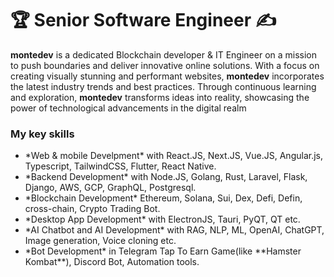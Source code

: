 <h1 align="left">
    🏆 Senior Software Engineer ✍
</h1>

  **montedev** is a dedicated Blockchain developer & IT Engineer on a mission to push boundaries and deliver innovative online solutions. With a focus on creating visually stunning and performant websites, **montedev** incorporates the latest industry trends and best practices. Through continuous learning and exploration, **montedev** transforms ideas into reality, showcasing the power of technological advancements in the digital realm

<h3> My key skills</h3>
      <ul>
        <li>*Web & mobile Develpment* with React.JS, Next.JS, Vue.JS, Angular.js, Typescript, TailwindCSS, Flutter, React Native.</li>
        <li>*Backend Development* with Node.JS, Golang, Rust, Laravel, Flask, Django, AWS, GCP, GraphQL, Postgresql.</li>
        <li>*Blockchain Development* Ethereum, Solana, Sui, Dex, Defi, Defin, cross-chain, Crypto Trading Bot.</li>
        <li>*Desktop App Development* with ElectronJS, Tauri, PyQT, QT etc. </li>
        <li>*AI Chatbot and AI Development* with RAG, NLP, ML, OpenAI, ChatGPT, Image generation, Voice cloning etc.</li>
        <li>*Bot Development* in Telegram Tap To Earn Game(like **Hamster Kombat**), Discord Bot, Automation tools.  </li>
      </ul>
